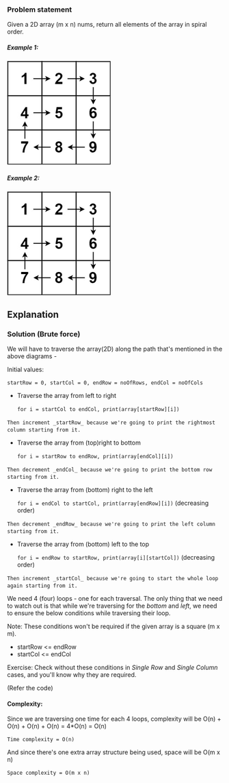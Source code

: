 ### Problem statement
Given a 2D array (m x n) nums, return all elements of the array in spiral order.

##### Example 1:
![figure1](../assets/spiral1.jpeg)

##### Example 2:
![figure1](../assets/spiral1.jpeg)

## Explanation

### Solution (Brute force)

We will have to traverse the array(2D) along the path that's mentioned in the above diagrams -

Initial values:

	startRow = 0, startCol = 0, endRow = noOfRows, endCol = noOfCols

- Traverse the array from left to right

  ``for i = startCol to endCol, print(array[startRow][i])``


``Then increment _startRow_ because we're going to print the rightmost column starting from it.``


- Traverse the array from (top)right to bottom

    ``for i = startRow to endRow, print(array[endCol][i])``

``Then decrement _endCol_ because we're going to print the bottom row starting from it.``
- Traverse the array from (bottom) right to the left

  ``for i = endCol to startCol, print(array[endRow][i])`` (decreasing order)

``Then decrement _endRow_ because we're going to print the left column starting from it.``
- Traverse the array from (bottom) left to the top

  ``for i = endRow to startRow, print(array[i][startCol])`` (decreasing order)

``Then increment _startCol_ because we're going to start the whole loop again starting from it.``


We need 4 (four) loops - one for each traversal. The only thing that we need to watch out is that while we're traversing for the _bottom_ and _left_, we need to ensure the below conditions while traversing their loop.

Note: These conditions won't be required if the given array is a square (m x m).

- startRow <= endRow
- startCol <= endCol

Exercise: Check without these conditions in _Single Row_ and _Single Column_ cases, and you'll know why they are required.

(Refer the code)

#### Complexity:
Since we are traversing one time for each 4 loops, complexity will be O(n) + O(n) + O(n) + O(n) = 4*O(n) = O(n)

	Time complexity = O(n)

And since there's one extra array structure being used, space will be O(m x n)

	Space complexity = O(m x n)
